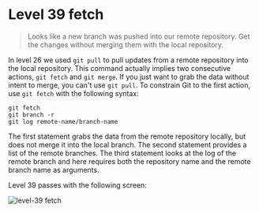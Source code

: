 
# Level 39 fetch

> Looks like a new branch was pushed into our remote repository. Get the
> changes without merging them with the local repository.

In level 26 we used `git pull` to pull updates from a remote repository into
the local repository. This command actually implies two consecutive actions,
`git fetch` and `git merge`. If you just want to grab the data without intent
to merge, you can't use `git pull`. To constrain Git to the first action, use
`git fetch` with the following syntax:

```shell
git fetch
git branch -r
git log remote-name/branch-name
```

The first statement grabs the data from the remote repository locally, but does
not merge it into the local branch. The second statement provides a list of the
remote branches. The third statement looks at the log of the remote branch and
here requires both the repository name and the remote branch name as arguments.

Level 39 passes with the following screen:

![level-39 fetch](images/level-39-fetch.png)
